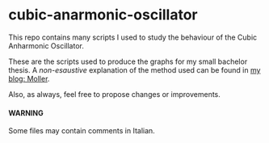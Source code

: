 # cubic-anarmonic-oscillator

This repo contains many scripts I used to study the behaviour of the Cubic Anharmonic Oscillator.

These are the scripts used to produce the graphs for my small bachelor thesis. A *non-esaustive* explanation of the method used can be found in [my blog: Moller](https://superporchetta.github.io/2020/06/25/asymmetric-anarmonic-hoscillator.html "Moller Blog").

Also, as always, feel free to propose changes or improvements.

#### WARNING

Some files may contain comments in Italian.
